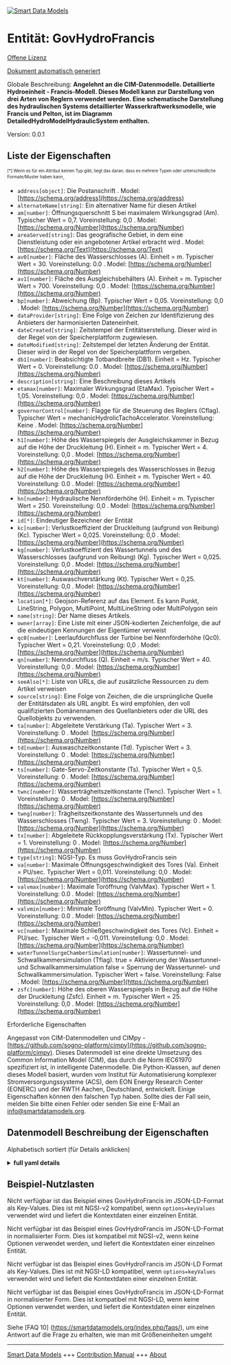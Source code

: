 <!-- 10-Header -->  
[![Smart Data Models](https://smartdatamodels.org/wp-content/uploads/2022/01/SmartDataModels_logo.png "Logo")](https://smartdatamodels.org)  
Entität: GovHydroFrancis  
========================<!-- /10-Header -->  
<!-- 15-License -->  
[Offene Lizenz](https://github.com/smart-data-models//dataModel.EnergyCIM/blob/master/GovHydroFrancis/LICENSE.md)  
[Dokument automatisch generiert](https://docs.google.com/presentation/d/e/2PACX-1vTs-Ng5dIAwkg91oTTUdt8ua7woBXhPnwavZ0FxgR8BsAI_Ek3C5q97Nd94HS8KhP-r_quD4H0fgyt3/pub?start=false&loop=false&delayms=3000#slide=id.gb715ace035_0_60)  
<!-- /15-License -->  
<!-- 20-Description -->  
Globale Beschreibung: **Angelehnt an die CIM-Datenmodelle. Detaillierte Hydroeinheit - Francis-Modell.  Dieses Modell kann zur Darstellung von drei Arten von Reglern verwendet werden. Eine schematische Darstellung des hydraulischen Systems detaillierter Wasserkraftwerksmodelle, wie Francis und Pelton, ist im Diagramm DetailedHydroModelHydraulicSystem enthalten.**  
Version: 0.0.1  
<!-- /20-Description -->  
<!-- 30-PropertiesList -->  

## Liste der Eigenschaften  

<sup><sub>[*] Wenn es für ein Attribut keinen Typ gibt, liegt das daran, dass es mehrere Typen oder unterschiedliche Formate/Muster haben kann</sub></sup>.  
- `address[object]`: Die Postanschrift  . Model: [https://schema.org/address](https://schema.org/address)- `alternateName[string]`: Ein alternativer Name für diesen Artikel  - `am[number]`: Öffnungsquerschnitt S bei maximalem Wirkungsgrad (Am).  Typischer Wert = 0,7. Voreinstellung: 0,0  . Model: [https://schema.org/Number](https://schema.org/Number)- `areaServed[string]`: Das geografische Gebiet, in dem eine Dienstleistung oder ein angebotener Artikel erbracht wird  . Model: [https://schema.org/Text](https://schema.org/Text)- `av0[number]`: Fläche des Wasserschlosses (A). Einheit = m. Typischer Wert = 30. Voreinstellung: 0.0  . Model: [https://schema.org/Number](https://schema.org/Number)- `av1[number]`: Fläche des Ausgleichsbehälters (A). Einheit = m. Typischer Wert = 700. Voreinstellung: 0,0  . Model: [https://schema.org/Number](https://schema.org/Number)- `bp[number]`: Abweichung (Bp).  Typischer Wert = 0,05. Voreinstellung: 0,0  . Model: [https://schema.org/Number](https://schema.org/Number)- `dataProvider[string]`: Eine Folge von Zeichen zur Identifizierung des Anbieters der harmonisierten Dateneinheit.  - `dateCreated[string]`: Zeitstempel der Entitätserstellung. Dieser wird in der Regel von der Speicherplattform zugewiesen.  - `dateModified[string]`: Zeitstempel der letzten Änderung der Entität. Dieser wird in der Regel von der Speicherplattform vergeben.  - `db1[number]`: Beabsichtigte Totbandbreite (DB1).  Einheit = Hz.  Typischer Wert = 0. Voreinstellung: 0.0  . Model: [https://schema.org/Number](https://schema.org/Number)- `description[string]`: Eine Beschreibung dieses Artikels  - `etamax[number]`: Maximaler Wirkungsgrad (EtaMax).  Typischer Wert = 1,05. Voreinstellung: 0,0  . Model: [https://schema.org/Number](https://schema.org/Number)- `governorControl[number]`: Flagge für die Steuerung des Reglers (Cflag).  Typischer Wert = mechanicHydrolicTachoAccelerator. Voreinstellung: Keine  . Model: [https://schema.org/Number](https://schema.org/Number)- `h1[number]`: Höhe des Wasserspiegels der Ausgleichskammer in Bezug auf die Höhe der Druckleitung (H).  Einheit = m. Typischer Wert = 4. Voreinstellung: 0,0  . Model: [https://schema.org/Number](https://schema.org/Number)- `h2[number]`: Höhe des Wasserspiegels des Wasserschlosses in Bezug auf die Höhe der Druckleitung (H).  Einheit = m. Typischer Wert = 40. Voreinstellung: 0.0  . Model: [https://schema.org/Number](https://schema.org/Number)- `hn[number]`: Hydraulische Nennförderhöhe (H).  Einheit = m. Typischer Wert = 250. Voreinstellung: 0,0  . Model: [https://schema.org/Number](https://schema.org/Number)- `id[*]`: Eindeutiger Bezeichner der Entität  - `kc[number]`: Verlustkoeffizient der Druckleitung (aufgrund von Reibung) (Kc).  Typischer Wert = 0,025. Voreinstellung: 0,0  . Model: [https://schema.org/Number](https://schema.org/Number)- `kg[number]`: Verlustkoeffizient des Wassertunnels und des Wasserschlosses (aufgrund von Reibung) (Kg).  Typischer Wert = 0,025. Voreinstellung: 0,0  . Model: [https://schema.org/Number](https://schema.org/Number)- `kt[number]`: Auswaschverstärkung (Kt).  Typischer Wert = 0,25. Voreinstellung: 0,0  . Model: [https://schema.org/Number](https://schema.org/Number)- `location[*]`: Geojson-Referenz auf das Element. Es kann Punkt, LineString, Polygon, MultiPoint, MultiLineString oder MultiPolygon sein  - `name[string]`: Der Name dieses Artikels.  - `owner[array]`: Eine Liste mit einer JSON-kodierten Zeichenfolge, die auf die eindeutigen Kennungen der Eigentümer verweist  - `qc0[number]`: Leerlaufdurchfluss der Turbine bei Nennförderhöhe (Qc0).  Typischer Wert = 0,21. Voreinstellung: 0,0  . Model: [https://schema.org/Number](https://schema.org/Number)- `qn[number]`: Nenndurchfluss (Q). Einheit = m/s. Typischer Wert = 40. Voreinstellung: 0,0  . Model: [https://schema.org/Number](https://schema.org/Number)- `seeAlso[*]`: Liste von URLs, die auf zusätzliche Ressourcen zu dem Artikel verweisen  - `source[string]`: Eine Folge von Zeichen, die die ursprüngliche Quelle der Entitätsdaten als URL angibt. Es wird empfohlen, den voll qualifizierten Domänennamen des Quellanbieters oder die URL des Quellobjekts zu verwenden.  - `ta[number]`: Abgeleitete Verstärkung (Ta).  Typischer Wert = 3. Voreinstellung: 0  . Model: [https://schema.org/Number](https://schema.org/Number)- `td[number]`: Auswaschzeitkonstante (Td).  Typischer Wert = 3. Voreinstellung: 0  . Model: [https://schema.org/Number](https://schema.org/Number)- `ts[number]`: Gate-Servo-Zeitkonstante (Ts).  Typischer Wert = 0,5. Voreinstellung: 0  . Model: [https://schema.org/Number](https://schema.org/Number)- `twnc[number]`: Wasserträgheitszeitkonstante (Twnc).  Typischer Wert = 1. Voreinstellung: 0  . Model: [https://schema.org/Number](https://schema.org/Number)- `twng[number]`: Trägheitszeitkonstante des Wassertunnels und des Wasserschlosses (Twng). Typischer Wert = 3. Voreinstellung: 0  . Model: [https://schema.org/Number](https://schema.org/Number)- `tx[number]`: Abgeleitete Rückkopplungsverstärkung (Tx).  Typischer Wert = 1. Voreinstellung: 0  . Model: [https://schema.org/Number](https://schema.org/Number)- `type[string]`: NGSI-Typ. Es muss GovHydroFrancis sein  - `va[number]`: Maximale Öffnungsgeschwindigkeit des Tores (Va).  Einheit = PU/sec.  Typischer Wert = 0,011. Voreinstellung: 0,0  . Model: [https://schema.org/Number](https://schema.org/Number)- `valvmax[number]`: Maximale Toröffnung (ValvMax).  Typischer Wert = 1. Voreinstellung: 0.0  . Model: [https://schema.org/Number](https://schema.org/Number)- `valvmin[number]`: Minimale Toröffnung (ValvMin).  Typischer Wert = 0. Voreinstellung: 0.0  . Model: [https://schema.org/Number](https://schema.org/Number)- `vc[number]`: Maximale Schließgeschwindigkeit des Tores (Vc).  Einheit = PU/sec.  Typischer Wert = -0,011. Voreinstellung: 0,0  . Model: [https://schema.org/Number](https://schema.org/Number)- `waterTunnelSurgeChamberSimulation[number]`: Wassertunnel- und Schwallkammersimulation (Tflag). true = Aktivierung der Wassertunnel- und Schwallkammersimulation false = Sperrung der Wassertunnel- und Schwallkammersimulation. Typischer Wert = false. Voreinstellung: False  . Model: [https://schema.org/Number](https://schema.org/Number)- `zsfc[number]`: Höhe des oberen Wasserspiegels in Bezug auf die Höhe der Druckleitung (Zsfc).  Einheit = m. Typischer Wert = 25. Voreinstellung: 0,0  . Model: [https://schema.org/Number](https://schema.org/Number)<!-- /30-PropertiesList -->  
<!-- 35-RequiredProperties -->  
Erforderliche Eigenschaften  
<!-- /35-RequiredProperties -->  
<!-- 40-RequiredProperties -->  
Angepasst von CIM-Datenmodellen und CIMpy - [https://github.com/sogno-platform/cimpy](https://github.com/sogno-platform/cimpy). Dieses Datenmodell ist eine direkte Umsetzung des Common Information Model (CIM), das durch die Norm IEC61970 spezifiziert ist, in intelligente Datenmodelle. Die Python-Klassen, auf denen dieses Modell basiert, wurden vom Institut für Automatisierung komplexer Stromversorgungssysteme (ACS), dem EON Energy Research Center (EONERC) und der RWTH Aachen, Deutschland, entwickelt. Einige Eigenschaften können den falschen Typ haben. Sollte dies der Fall sein, melden Sie bitte einen Fehler oder senden Sie eine E-Mail an info@smartdatamodels.org.  
<!-- /40-RequiredProperties -->  
<!-- 50-DataModelHeader -->  
## Datenmodell Beschreibung der Eigenschaften  
Alphabetisch sortiert (für Details anklicken)  
<!-- /50-DataModelHeader -->  
<!-- 60-ModelYaml -->  
<details><summary><strong>full yaml details</strong></summary>    
```yaml  
GovHydroFrancis:    
  description: 'Adapted from CIM data models. Detailed hydro unit - Francis model.  This model can be used to represent three types of governors. A schematic of the hydraulic system of detailed hydro unit models, like Francis and Pelton, is provided in the DetailedHydroModelHydraulicSystem diagram.'    
  properties:    
    address:    
      description: 'The mailing address'    
      properties:    
        addressCountry:    
          description: 'Property. The country. For example, Spain. Model:''https://schema.org/addressCountry'''    
          type: string    
        addressLocality:    
          description: 'Property. The locality in which the street address is, and which is in the region. Model:''https://schema.org/addressLocality'''    
          type: string    
        addressRegion:    
          description: 'Property. The region in which the locality is, and which is in the country. Model:''https://schema.org/addressRegion'''    
          type: string    
        postOfficeBoxNumber:    
          description: 'Property. The post office box number for PO box addresses. For example, 03578. Model:''https://schema.org/postOfficeBoxNumber'''    
          type: string    
        postalCode:    
          description: 'Property. The postal code. For example, 24004. Model:''https://schema.org/https://schema.org/postalCode'''    
          type: string    
        streetAddress:    
          description: 'Property. The street address. Model:''https://schema.org/streetAddress'''    
          type: string    
      type: object    
      x-ngsi:    
        model: https://schema.org/address    
        type: Property    
    alternateName:    
      description: 'An alternative name for this item'    
      type: string    
      x-ngsi:    
        type: Property    
    am:    
      description: 'Opening section S at the maximum efficiency (Am).  Typical Value = 0.7. Default: 0.0'    
      type: number    
      x-ngsi:    
        model: https://schema.org/Number    
        type: Property    
    areaServed:    
      description: 'The geographic area where a service or offered item is provided'    
      type: string    
      x-ngsi:    
        model: https://schema.org/Text    
        type: Property    
    av0:    
      description: 'Area of the surge tank (A). Unit = m. Typical Value = 30. Default: 0.0'    
      type: number    
      x-ngsi:    
        model: https://schema.org/Number    
        type: Property    
    av1:    
      description: 'Area of the compensation tank (A). Unit = m. Typical Value = 700. Default: 0.0'    
      type: number    
      x-ngsi:    
        model: https://schema.org/Number    
        type: Property    
    bp:    
      description: 'Droop (Bp).  Typical Value = 0.05. Default: 0.0'    
      type: number    
      x-ngsi:    
        model: https://schema.org/Number    
        type: Property    
    dataProvider:    
      description: 'A sequence of characters identifying the provider of the harmonised data entity.'    
      type: string    
      x-ngsi:    
        type: Property    
    dateCreated:    
      description: 'Entity creation timestamp. This will usually be allocated by the storage platform.'    
      format: date-time    
      type: string    
      x-ngsi:    
        type: Property    
    dateModified:    
      description: 'Timestamp of the last modification of the entity. This will usually be allocated by the storage platform.'    
      format: date-time    
      type: string    
      x-ngsi:    
        type: Property    
    db1:    
      description: 'Intentional dead-band width (DB1).  Unit = Hz.  Typical Value = 0. Default: 0.0'    
      type: number    
      x-ngsi:    
        model: https://schema.org/Number    
        type: Property    
    description:    
      description: 'A description of this item'    
      type: string    
      x-ngsi:    
        type: Property    
    etamax:    
      description: 'Maximum efficiency (EtaMax).  Typical Value = 1.05. Default: 0.0'    
      type: number    
      x-ngsi:    
        model: https://schema.org/Number    
        type: Property    
    governorControl:    
      description: 'Governor control flag (Cflag).  Typical Value = mechanicHydrolicTachoAccelerator. Default: None'    
      type: number    
      x-ngsi:    
        model: https://schema.org/Number    
        type: Property    
    h1:    
      description: 'Head of compensation chamber water level with respect to the level of penstock (H).  Unit = m. Typical Value = 4. Default: 0.0'    
      type: number    
      x-ngsi:    
        model: https://schema.org/Number    
        type: Property    
    h2:    
      description: 'Head of surge tank water level with respect to the level of penstock (H).  Unit = m. Typical Value = 40. Default: 0.0'    
      type: number    
      x-ngsi:    
        model: https://schema.org/Number    
        type: Property    
    hn:    
      description: 'Rated hydraulic head (H).  Unit = m. Typical Value = 250. Default: 0.0'    
      type: number    
      x-ngsi:    
        model: https://schema.org/Number    
        type: Property    
    id:    
      anyOf: &govhydrofrancis_-_properties_-_owner_-_items_-_anyof    
        - description: 'Property. Identifier format of any NGSI entity'    
          maxLength: 256    
          minLength: 1    
          pattern: ^[\w\-\.\{\}\$\+\*\[\]`|~^@!,:\\]+$    
          type: string    
        - description: 'Property. Identifier format of any NGSI entity'    
          format: uri    
          type: string    
      description: 'Unique identifier of the entity'    
      x-ngsi:    
        type: Property    
    kc:    
      description: 'Penstock loss coefficient (due to friction) (Kc).  Typical Value = 0.025. Default: 0.0'    
      type: number    
      x-ngsi:    
        model: https://schema.org/Number    
        type: Property    
    kg:    
      description: 'Water tunnel and surge chamber loss coefficient (due to friction) (Kg).  Typical Value = 0.025. Default: 0.0'    
      type: number    
      x-ngsi:    
        model: https://schema.org/Number    
        type: Property    
    kt:    
      description: 'Washout gain (Kt).  Typical Value = 0.25. Default: 0.0'    
      type: number    
      x-ngsi:    
        model: https://schema.org/Number    
        type: Property    
    location:    
      description: 'Geojson reference to the item. It can be Point, LineString, Polygon, MultiPoint, MultiLineString or MultiPolygon'    
      oneOf:    
        - description: 'GeoProperty. Geojson reference to the item. Point'    
          properties:    
            bbox:    
              items:    
                type: number    
              minItems: 4    
              type: array    
            coordinates:    
              items:    
                type: number    
              minItems: 2    
              type: array    
            type:    
              enum:    
                - Point    
              type: string    
          required:    
            - type    
            - coordinates    
          title: 'GeoJSON Point'    
          type: object    
        - description: 'GeoProperty. Geojson reference to the item. LineString'    
          properties:    
            bbox:    
              items:    
                type: number    
              minItems: 4    
              type: array    
            coordinates:    
              items:    
                items:    
                  type: number    
                minItems: 2    
                type: array    
              minItems: 2    
              type: array    
            type:    
              enum:    
                - LineString    
              type: string    
          required:    
            - type    
            - coordinates    
          title: 'GeoJSON LineString'    
          type: object    
        - description: 'GeoProperty. Geojson reference to the item. Polygon'    
          properties:    
            bbox:    
              items:    
                type: number    
              minItems: 4    
              type: array    
            coordinates:    
              items:    
                items:    
                  items:    
                    type: number    
                  minItems: 2    
                  type: array    
                minItems: 4    
                type: array    
              type: array    
            type:    
              enum:    
                - Polygon    
              type: string    
          required:    
            - type    
            - coordinates    
          title: 'GeoJSON Polygon'    
          type: object    
        - description: 'GeoProperty. Geojson reference to the item. MultiPoint'    
          properties:    
            bbox:    
              items:    
                type: number    
              minItems: 4    
              type: array    
            coordinates:    
              items:    
                items:    
                  type: number    
                minItems: 2    
                type: array    
              type: array    
            type:    
              enum:    
                - MultiPoint    
              type: string    
          required:    
            - type    
            - coordinates    
          title: 'GeoJSON MultiPoint'    
          type: object    
        - description: 'GeoProperty. Geojson reference to the item. MultiLineString'    
          properties:    
            bbox:    
              items:    
                type: number    
              minItems: 4    
              type: array    
            coordinates:    
              items:    
                items:    
                  items:    
                    type: number    
                  minItems: 2    
                  type: array    
                minItems: 2    
                type: array    
              type: array    
            type:    
              enum:    
                - MultiLineString    
              type: string    
          required:    
            - type    
            - coordinates    
          title: 'GeoJSON MultiLineString'    
          type: object    
        - description: 'GeoProperty. Geojson reference to the item. MultiLineString'    
          properties:    
            bbox:    
              items:    
                type: number    
              minItems: 4    
              type: array    
            coordinates:    
              items:    
                items:    
                  items:    
                    items:    
                      type: number    
                    minItems: 2    
                    type: array    
                  minItems: 4    
                  type: array    
                type: array    
              type: array    
            type:    
              enum:    
                - MultiPolygon    
              type: string    
          required:    
            - type    
            - coordinates    
          title: 'GeoJSON MultiPolygon'    
          type: object    
      x-ngsi:    
        type: GeoProperty    
    name:    
      description: 'The name of this item.'    
      type: string    
      x-ngsi:    
        type: Property    
    owner:    
      description: 'A List containing a JSON encoded sequence of characters referencing the unique Ids of the owner(s)'    
      items:    
        anyOf: *govhydrofrancis_-_properties_-_owner_-_items_-_anyof    
        description: 'Property. Unique identifier of the entity'    
      type: array    
      x-ngsi:    
        type: Property    
    qc0:    
      description: 'No-load turbine flow at nominal head (Qc0).  Typical Value = 0.21. Default: 0.0'    
      type: number    
      x-ngsi:    
        model: https://schema.org/Number    
        type: Property    
    qn:    
      description: 'Rated flow (Q). Unit = m/s. Typical Value = 40. Default: 0.0'    
      type: number    
      x-ngsi:    
        model: https://schema.org/Number    
        type: Property    
    seeAlso:    
      description: 'list of uri pointing to additional resources about the item'    
      oneOf:    
        - items:    
            format: uri    
            type: string    
          minItems: 1    
          type: array    
        - format: uri    
          type: string    
      x-ngsi:    
        type: Property    
    source:    
      description: 'A sequence of characters giving the original source of the entity data as a URL. Recommended to be the fully qualified domain name of the source provider, or the URL to the source object.'    
      type: string    
      x-ngsi:    
        type: Property    
    ta:    
      description: 'Derivative gain (Ta).  Typical Value = 3. Default: 0'    
      type: number    
      x-ngsi:    
        model: https://schema.org/Number    
        type: Property    
    td:    
      description: 'Washout time constant (Td).  Typical Value = 3. Default: 0'    
      type: number    
      x-ngsi:    
        model: https://schema.org/Number    
        type: Property    
    ts:    
      description: 'Gate servo time constant (Ts).  Typical Value = 0.5. Default: 0'    
      type: number    
      x-ngsi:    
        model: https://schema.org/Number    
        type: Property    
    twnc:    
      description: 'Water inertia time constant (Twnc).  Typical Value = 1. Default: 0'    
      type: number    
      x-ngsi:    
        model: https://schema.org/Number    
        type: Property    
    twng:    
      description: 'Water tunnel and surge chamber inertia time constant (Twng). Typical Value = 3. Default: 0'    
      type: number    
      x-ngsi:    
        model: https://schema.org/Number    
        type: Property    
    tx:    
      description: 'Derivative feedback gain (Tx).  Typical Value = 1. Default: 0'    
      type: number    
      x-ngsi:    
        model: https://schema.org/Number    
        type: Property    
    type:    
      description: 'NGSI type. It has to be GovHydroFrancis'    
      enum:    
        - GovHydroFrancis    
      type: string    
      x-ngsi:    
        type: Property    
    va:    
      description: 'Maximum gate opening velocity (Va).  Unit = PU/sec.  Typical Value = 0.011. Default: 0.0'    
      type: number    
      x-ngsi:    
        model: https://schema.org/Number    
        type: Property    
    valvmax:    
      description: 'Maximum gate opening (ValvMax).  Typical Value = 1. Default: 0.0'    
      type: number    
      x-ngsi:    
        model: https://schema.org/Number    
        type: Property    
    valvmin:    
      description: 'Minimum gate opening (ValvMin).  Typical Value = 0. Default: 0.0'    
      type: number    
      x-ngsi:    
        model: https://schema.org/Number    
        type: Property    
    vc:    
      description: 'Maximum gate closing velocity (Vc).  Unit = PU/sec.  Typical Value = -0.011. Default: 0.0'    
      type: number    
      x-ngsi:    
        model: https://schema.org/Number    
        type: Property    
    waterTunnelSurgeChamberSimulation:    
      description: 'Water tunnel and surge chamber simulation (Tflag). true = enable of water tunnel and surge chamber simulation false = inhibit of water tunnel and surge chamber simulation. Typical Value = false. Default: False'    
      type: number    
      x-ngsi:    
        model: https://schema.org/Number    
        type: Property    
    zsfc:    
      description: 'Head of upper water level with respect to the level of penstock (Zsfc).  Unit = m.  Typical Value = 25. Default: 0.0'    
      type: number    
      x-ngsi:    
        model: https://schema.org/Number    
        type: Property    
  required: []    
  type: object    
  x-derived-from: ""    
  x-disclaimer: 'Redistribution and use in source and binary forms, with or without modification, are permitted  provided that the license conditions are met. Copyleft (c) 2021 Contributors to Smart Data Models Program'    
  x-license-url: https://github.com/smart-data-models/dataModel.EnergyCIM/blob/master/GovHydroFrancis/LICENSE.md    
  x-model-schema: https://smart-data-models.github.io/dataModels.CIMEnergyClasses/GovHydroFrancis/schema.json    
  x-model-tags: ""    
  x-version: 0.0.1    
```  
</details>    
<!-- /60-ModelYaml -->  
<!-- 70-MiddleNotes -->  
<!-- /70-MiddleNotes -->  
<!-- 80-Examples -->  
## Beispiel-Nutzlasten  
Nicht verfügbar ist das Beispiel eines GovHydroFrancis im JSON-LD-Format als Key-Values. Dies ist mit NGSI-v2 kompatibel, wenn `options=keyValues` verwendet wird und liefert die Kontextdaten einer einzelnen Entität.  
Nicht verfügbar ist das Beispiel eines GovHydroFrancis im JSON-LD-Format in normalisierter Form. Dies ist kompatibel mit NGSI-v2, wenn keine Optionen verwendet werden, und liefert die Kontextdaten einer einzelnen Entität.  
Nicht verfügbar ist das Beispiel eines GovHydroFrancis im JSON-LD Format als Key-Values. Dies ist mit NGSI-LD kompatibel, wenn `options=keyValues` verwendet wird und liefert die Kontextdaten einer einzelnen Entität.  
Nicht verfügbar ist das Beispiel eines GovHydroFrancis im JSON-LD-Format in normalisierter Form. Dies ist kompatibel mit NGSI-LD, wenn keine Optionen verwendet werden, und liefert die Kontextdaten einer einzelnen Entität.  
<!-- /80-Examples -->  
<!-- 90-FooterNotes -->  
<!-- /90-FooterNotes -->  
<!-- 95-Units -->  
Siehe [FAQ 10] (https://smartdatamodels.org/index.php/faqs/), um eine Antwort auf die Frage zu erhalten, wie man mit Größeneinheiten umgeht  
<!-- /95-Units -->  
<!-- 97-LastFooter -->  
---  
[Smart Data Models](https://smartdatamodels.org) +++ [Contribution Manual](https://bit.ly/contribution_manual) +++ [About](https://bit.ly/Introduction_SDM)<!-- /97-LastFooter -->  
